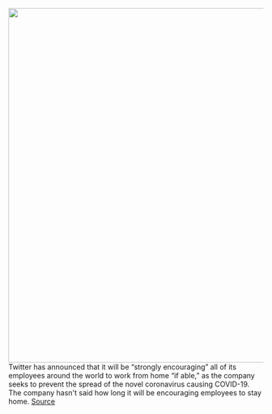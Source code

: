 <img src='https://cdn.vox-cdn.com/thumbor/Qn3nXndysZSS1Q1rCm_I_riamN0=/0x0:2040x1360/1200x800/filters:focal(857x517:1183x843)/cdn.vox-cdn.com/uploads/chorus_image/image/66422861/acastro_180827_1777_0002.0.jpg' width='700px' /><br/>
Twitter has announced that it will be “strongly encouraging” all of its employees around the world to work from home “if able,” as the company seeks to prevent the spread of the novel coronavirus causing COVID-19. The company hasn't said how long it will be encouraging employees to stay home.
<a href='https://www.theverge.com/2020/3/3/21162760/twitter-coronavirus-employee-remote-work-home-prevention'> Source <a/>